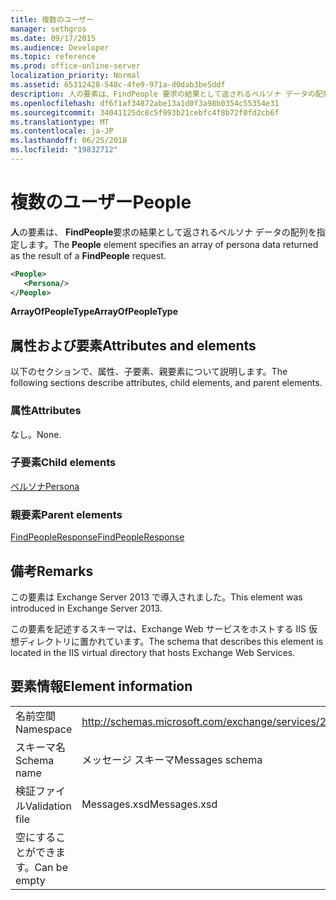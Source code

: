 ```yaml
---
title: 複数のユーザー
manager: sethgros
ms.date: 09/17/2015
ms.audience: Developer
ms.topic: reference
ms.prod: office-online-server
localization_priority: Normal
ms.assetid: 65312428-548c-4fe9-971a-d0dab3be5ddf
description: 人の要素は、FindPeople 要求の結果として返されるペルソナ データの配列を指定します。
ms.openlocfilehash: df6f1af34872abe13a1d0f3a98b0354c55354e31
ms.sourcegitcommit: 34041125dc8c5f993b21cebfc4f8b72f0fd2cb6f
ms.translationtype: MT
ms.contentlocale: ja-JP
ms.lasthandoff: 06/25/2018
ms.locfileid: "19832712"
---
```

# <a name="people"></a><span data-ttu-id="863cf-103">複数のユーザー</span><span class="sxs-lookup"><span data-stu-id="863cf-103">People</span></span>

<span data-ttu-id="863cf-104">**人**の要素は、 **FindPeople**要求の結果として返されるペルソナ データの配列を指定します。</span><span class="sxs-lookup"><span data-stu-id="863cf-104">The **People** element specifies an array of persona data returned as the result of a **FindPeople** request.</span></span> 
  
```XML
<People>
   <Persona/>
</People>
```

<span data-ttu-id="863cf-105">**ArrayOfPeopleType**</span><span class="sxs-lookup"><span data-stu-id="863cf-105">**ArrayOfPeopleType**</span></span>

## <a name="attributes-and-elements"></a><span data-ttu-id="863cf-106">属性および要素</span><span class="sxs-lookup"><span data-stu-id="863cf-106">Attributes and elements</span></span>

<span data-ttu-id="863cf-107">以下のセクションで、属性、子要素、親要素について説明します。</span><span class="sxs-lookup"><span data-stu-id="863cf-107">The following sections describe attributes, child elements, and parent elements.</span></span>
  
### <a name="attributes"></a><span data-ttu-id="863cf-108">属性</span><span class="sxs-lookup"><span data-stu-id="863cf-108">Attributes</span></span>

<span data-ttu-id="863cf-109">なし。</span><span class="sxs-lookup"><span data-stu-id="863cf-109">None.</span></span>
  
### <a name="child-elements"></a><span data-ttu-id="863cf-110">子要素</span><span class="sxs-lookup"><span data-stu-id="863cf-110">Child elements</span></span>

[<span data-ttu-id="863cf-111">ペルソナ</span><span class="sxs-lookup"><span data-stu-id="863cf-111">Persona</span></span>](persona.md)
  
### <a name="parent-elements"></a><span data-ttu-id="863cf-112">親要素</span><span class="sxs-lookup"><span data-stu-id="863cf-112">Parent elements</span></span>

[<span data-ttu-id="863cf-113">FindPeopleResponse</span><span class="sxs-lookup"><span data-stu-id="863cf-113">FindPeopleResponse</span></span>](findpeopleresponse.md)
  
## <a name="remarks"></a><span data-ttu-id="863cf-114">備考</span><span class="sxs-lookup"><span data-stu-id="863cf-114">Remarks</span></span>

<span data-ttu-id="863cf-115">この要素は Exchange Server 2013 で導入されました。</span><span class="sxs-lookup"><span data-stu-id="863cf-115">This element was introduced in Exchange Server 2013.</span></span>
  
<span data-ttu-id="863cf-116">この要素を記述するスキーマは、Exchange Web サービスをホストする IIS 仮想ディレクトリに置かれています。</span><span class="sxs-lookup"><span data-stu-id="863cf-116">The schema that describes this element is located in the IIS virtual directory that hosts Exchange Web Services.</span></span>
  
## <a name="element-information"></a><span data-ttu-id="863cf-117">要素情報</span><span class="sxs-lookup"><span data-stu-id="863cf-117">Element information</span></span>

|||
|:-----|:-----|
|<span data-ttu-id="863cf-118">名前空間</span><span class="sxs-lookup"><span data-stu-id="863cf-118">Namespace</span></span>  <br/> |http://schemas.microsoft.com/exchange/services/2006/messages  <br/> |
|<span data-ttu-id="863cf-119">スキーマ名</span><span class="sxs-lookup"><span data-stu-id="863cf-119">Schema name</span></span>  <br/> |<span data-ttu-id="863cf-120">メッセージ スキーマ</span><span class="sxs-lookup"><span data-stu-id="863cf-120">Messages schema</span></span>  <br/> |
|<span data-ttu-id="863cf-121">検証ファイル</span><span class="sxs-lookup"><span data-stu-id="863cf-121">Validation file</span></span>  <br/> |<span data-ttu-id="863cf-122">Messages.xsd</span><span class="sxs-lookup"><span data-stu-id="863cf-122">Messages.xsd</span></span>  <br/> |
|<span data-ttu-id="863cf-123">空にすることができます。</span><span class="sxs-lookup"><span data-stu-id="863cf-123">Can be empty</span></span>  <br/> ||
   

